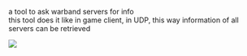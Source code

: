 a tool to ask warband servers for info </br>
this tool does it like in game client, in UDP,
this way information of all servers can be retrieved


![](https://github.com/azc5OQ/warband-server-list/blob/main/warband-server-list/warband.png)

